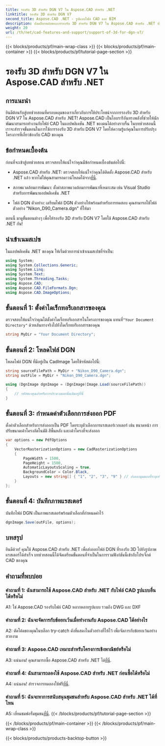 ```yaml
---
title: รองรับ 3D สำหรับ DGN V7 ใน Aspose.CAD สำหรับ .NET
linktitle: รองรับ 3D สำหรับ DGN V7
second_title: Aspose.CAD .NET - รูปแบบไฟล์ CAD และ BIM
description: ปลดล็อกพลังของการรองรับ 3D สำหรับ DGN V7 ใน Aspose.CAD สำหรับ .NET ปฏิบัติตามบทช่วยสอนทีละขั้นตอนของเรา
weight: 20
url: /th/net/cad-features-and-support/support-of-3d-for-dgn-v7/
---
```


{{< blocks/products/pf/main-wrap-class >}}
{{< blocks/products/pf/main-container >}}
{{< blocks/products/pf/tutorial-page-section >}}

# รองรับ 3D สำหรับ DGN V7 ใน Aspose.CAD สำหรับ .NET

## การแนะนำ

ยินดีต้อนรับสู่บทช่วยสอนที่ครอบคลุมของเราเกี่ยวกับการใช้ประโยชน์จากการรองรับ 3D สำหรับ DGN V7 ใน Aspose.CAD สำหรับ .NET! Aspose.CAD เป็นไลบรารีอันทรงพลังที่ช่วยให้นักพัฒนาสามารถทำงานกับไฟล์ CAD ในแอปพลิเคชัน .NET ของตนได้อย่างราบรื่น ในบทช่วยสอนนี้ เราจะสำรวจขั้นตอนในการใช้การรองรับ 3D สำหรับ DGN V7 โดยให้ความรู้แก่คุณในการปรับปรุงโครงการที่เกี่ยวข้องกับ CAD ของคุณ

## ข้อกำหนดเบื้องต้น

ก่อนที่จะเข้าสู่บทช่วยสอน ตรวจสอบให้แน่ใจว่าคุณมีข้อกำหนดเบื้องต้นต่อไปนี้:

-  Aspose.CAD สำหรับ .NET: ตรวจสอบให้แน่ใจว่าคุณได้ติดตั้ง Aspose.CAD สำหรับ .NET แล้ว หากไม่ใช่คุณสามารถดาวน์โหลดได้จาก[ที่นี่](https://releases.aspose.com/cad/net/).

- สภาพแวดล้อมการพัฒนา: ตั้งค่าสภาพแวดล้อมการพัฒนาที่เหมาะสม เช่น Visual Studio สำหรับการพัฒนาแอปพลิเคชัน .NET

- ไฟล์ DGN ตัวอย่าง: เตรียมไฟล์ DGN ตัวอย่างให้พร้อมสำหรับการทดสอบ คุณสามารถใช้ไฟล์ตัวอย่าง "Nikon_D90_Camera.dgn" ที่ให้มา

ตอนนี้ มาดูขั้นตอนต่างๆ เพื่อให้รองรับ 3D สำหรับ DGN V7 โดยใช้ Aspose.CAD สำหรับ .NET กัน!

## นำเข้าเนมสเปซ

ในแอปพลิเคชัน .NET ของคุณ ให้เริ่มด้วยการนำเข้าเนมสเปซที่จำเป็น:

```csharp
using System;
using System.Collections.Generic;
using System.Linq;
using System.Text;
using System.Threading.Tasks;
using Aspose.CAD;
using Aspose.CAD.FileFormats.Dgn;
using Aspose.CAD.ImageOptions;
```

## ขั้นตอนที่ 1: ตั้งค่าไดเร็กทอรีเอกสารของคุณ

 ตรวจสอบให้แน่ใจว่าคุณได้ตั้งค่าไดเร็กทอรีเอกสารในโครงการของคุณ แทนที่`"Your Document Directory"` ด้วยเส้นทางจริงไปยังไดเร็กทอรีเอกสารของคุณ

```csharp
string MyDir = "Your Document Directory";
```

## ขั้นตอนที่ 2: โหลดไฟล์ DGN

โหลดไฟล์ DGN ที่มีอยู่เป็น CadImage โดยใช้รหัสต่อไปนี้:

```csharp
string sourceFilePath = MyDir + "Nikon_D90_Camera.dgn";
string outFile = MyDir + "Nikon_D90_Camera.dgn";

using (DgnImage dgnImage = (DgnImage)Image.Load(sourceFilePath))
{
    // รหัสของคุณสำหรับการประมวลผลเพิ่มเติมอยู่ที่นี่
}
```

## ขั้นตอนที่ 3: กำหนดค่าตัวเลือกการส่งออก PDF

ตั้งค่าตัวเลือกสำหรับการส่งออกเป็น PDF โดยระบุตัวเลือกการแรสเตอร์เวกเตอร์ เช่น ขนาดหน้า การปรับขนาดเค้าโครงอัตโนมัติ สีพื้นหลัง และเค้าโครงที่จะส่งออก

```csharp
var options = new PdfOptions
{
    VectorRasterizationOptions = new CadRasterizationOptions
    {
        PageWidth = 1500,
        PageHeight = 1500,
        AutomaticLayoutsScaling = true,
        BackgroundColor = Color.Black,
        Layouts = new string[] { "1", "2", "3", "9" } // ส่งออกมุมมองที่ระบุเท่านั้น
    }
};
```

## ขั้นตอนที่ 4: บันทึกภาพแรสเตอร์

บันทึกไฟล์ DGN เป็นภาพแรสเตอร์พร้อมตัวเลือกที่กำหนดค่าไว้

```csharp
dgnImage.Save(outFile, options);
```

## บทสรุป

ยินดีด้วย! คุณใช้ Aspose.CAD สำหรับ .NET เพื่อส่งออกไฟล์ DGN ที่รองรับ 3D ไปยังรูปภาพแรสเตอร์ได้สำเร็จ บทช่วยสอนนี้ได้จัดเตรียมขั้นตอนที่จำเป็นในการรวมฟังก์ชันนี้เข้ากับโปรเจ็กต์ CAD ของคุณ

## คำถามที่พบบ่อย

### คำถามที่ 1: ฉันสามารถใช้ Aspose.CAD สำหรับ .NET กับไฟล์ CAD รูปแบบอื่นได้หรือไม่

A1: ใช่ Aspose.CAD รองรับไฟล์ CAD หลากหลายรูปแบบ รวมถึง DWG และ DXF

### คำถามที่ 2: ฉันจะจัดการกับข้อยกเว้นเมื่อทำงานกับ Aspose.CAD ได้อย่างไร

A2: ตัดโค้ดของคุณในบล็อก try-catch ดังที่แสดงในตัวอย่างที่ให้ไว้ เพื่อจัดการกับข้อยกเว้นอย่างสวยงาม

### คำถามที่ 3: Aspose.CAD เหมาะสำหรับโครงการเชิงพาณิชย์หรือไม่

 A3: แน่นอน! คุณสามารถซื้อ Aspose.CAD สำหรับ .NET ได้[ที่นี่](https://purchase.aspose.com/buy).

### คำถามที่ 4: ฉันสามารถลองใช้ Aspose.CAD สำหรับ .NET ก่อนซื้อได้หรือไม่

A4: แน่นอน! สำรวจการทดลองใช้ฟรี[ที่นี่](https://releases.aspose.com/).

### คำถามที่ 5: ฉันจะหาการสนับสนุนชุมชนสำหรับ Aspose.CAD สำหรับ .NET ได้ที่ไหน

 A5: เยี่ยมชมฟอรั่มชุมชน[ที่นี่](https://forum.aspose.com/c/cad/19).
{{< /blocks/products/pf/tutorial-page-section >}}

{{< /blocks/products/pf/main-container >}}
{{< /blocks/products/pf/main-wrap-class >}}

{{< blocks/products/products-backtop-button >}}
